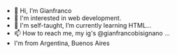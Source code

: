 - 👋 Hi, I’m Gianfranco
- 👀 I'm interested in web development.
- 🌱 I'm self-taught, I’m currently learning HTML...
- 📫 How to reach me, my ig's @gianfrancobisignano ...
- I'm from Argentina, Buenos Aires
<!---
bisignanogf/bisignanogf is a ✨ special ✨ repository because its `README.md` (this file) appears on your GitHub profile.
You can click the Preview link to take a look at your changes.
--->
